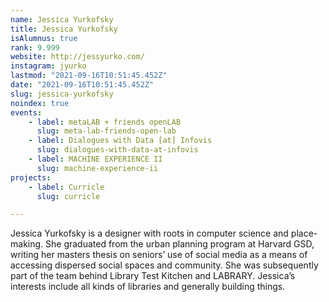 ```yaml
---
name: Jessica Yurkofsky
title: Jessica Yurkofsky
isAlumnus: true
rank: 9.999
website: http://jessyurko.com/
instagram: jyurko
lastmod: "2021-09-16T10:51:45.452Z"
date: "2021-09-16T10:51:45.452Z"
slug: jessica-yurkofsky
noindex: true
events:
    - label: metaLAB + friends openLAB
      slug: meta-lab-friends-open-lab
    - label: Dialogues with Data [at] Infovis
      slug: dialogues-with-data-at-infovis
    - label: MACHINE EXPERIENCE II
      slug: machine-experience-ii
projects:
    - label: Curricle
      slug: curricle

---
```

Jessica Yurkofsky is a designer with roots in computer science and place-making. She graduated from the urban planning program at Harvard GSD, writing her masters thesis on seniors’ use of social media as a means of accessing dispersed social spaces and community. She was subsequently part of the team behind Library Test Kitchen and LABRARY. Jessica’s interests include all kinds of libraries and generally building things.